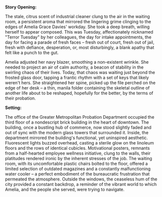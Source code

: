 **Story Opening:**

The stale, citrus scent of industrial cleaner clung to the air in the waiting room, a persistent aroma that mirrored the lingering grime clinging to the edges of Amelia Grace Davies' workday. She took a deep breath, willing herself to appear composed. This was Tuesday, affectionately nicknamed "Terror Tuesday" by her colleagues, the day for intake appointments, the day for facing a parade of fresh faces – fresh out of court, fresh out of jail, fresh with defiance, desperation, or, most disturbingly, a blank apathy that felt like a punch to the gut.

Amelia adjusted her navy blazer, smoothing a non-existent wrinkle. She needed to project an air of calm authority, a beacon of stability in the swirling chaos of their lives. Today, that chaos was waiting just beyond the frosted glass door, tapping a frantic rhythm with a set of keys that likely weren't hers. She straightened her spine, picked up the file perched on the edge of her desk – a thin, manila folder containing the skeletal outline of another life about to be reshaped, hopefully for the better, by the terms of their probation.

**Setting:**

The office of the Greater Metropolitan Probation Department occupied the third floor of a nondescript brick building in the heart of downtown. The building, once a bustling hub of commerce, now stood slightly faded and out of sync with the modern glass towers that surrounded it. Inside, the department mirrored the building's functional, yet uninspired aesthetic. Fluorescent lights buzzed overhead, casting a sterile glow on the linoleum floors and the rows of identical cubicles. Motivational posters, remnants from a half-hearted employee wellness initiative, clung to the walls, their platitudes rendered ironic by the inherent stresses of the job. The waiting room, with its uncomfortable plastic chairs bolted to the floor, offered a limited selection of outdated magazines and a constantly malfunctioning water cooler – a perfect embodiment of the bureaucratic frustration that permeated the atmosphere. Outside the windows, the ceaseless hum of the city provided a constant backdrop, a reminder of the vibrant world to which Amelia, and the people she served, were trying to navigate.
